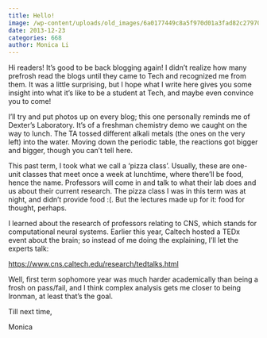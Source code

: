 ```yaml
---
title: Hello!
image: /wp-content/uploads/old_images/6a0177449c8a5f970d01a3fad82c27970b-pi.jpg
date: 2013-12-23
categories: 668
author: Monica Li
---
```



Hi readers! It’s good to be back blogging again! I didn’t realize how many prefrosh read the blogs until they came to Tech and recognized me from them. It was a little surprising, but I hope what I write here gives you some insight into what it’s like to be a student at Tech, and maybe even convince you to come!

I’ll try and put photos up on every blog; this one personally reminds me of Dexter’s Laboratory. It’s of a freshman chemistry demo we caught on the way to lunch. The TA tossed different alkali metals (the ones on the very left) into the water. Moving down the periodic table, the reactions got bigger and bigger, though you can’t tell here.

This past term, I took what we call a ‘pizza class’. Usually, these are one-unit classes that meet once a week at lunchtime, where there’ll be food, hence the name. Professors will come in and talk to what their lab does and us about their current research. The pizza class I was in this term was at night, and didn’t provide food :(. But the lectures made up for it: food for thought, perhaps.

I learned about the research of professors relating to CNS, which stands for computational neural systems. Earlier this year, Caltech hosted a TEDx event about the brain; so instead of me doing the explaining, I’ll let the experts talk:

https://www.cns.caltech.edu/research/tedtalks.html

Well, first term sophomore year was much harder academically than being a frosh on pass/fail, and I think complex analysis gets me closer to being Ironman, at least that’s the goal.

Till next time,

Monica

